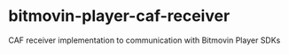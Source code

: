 # bitmovin-player-caf-receiver
CAF receiver implementation to communication with Bitmovin Player SDKs
